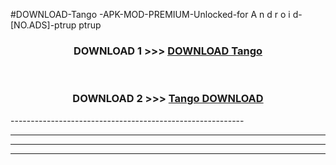 #DOWNLOAD-Tango -APK-MOD-PREMIUM-Unlocked-for A n d r o i d-[NO.ADS]-ptrup ptrup 



<div align="center">

<h3>DOWNLOAD 1 >>> <a href="https://getmod2.web.app/?judul=Tango ">DOWNLOAD Tango </a></h3><br>

<h3>DOWNLOAD 2 >>> <a href="https://getmod2.web.app/?judul=Tango ">Tango  DOWNLOAD </a></h3>

</div>
----------------------------------------------------------

----------------------------------------------------------

----------------------------------------------------------

----------------------------------------------------------



